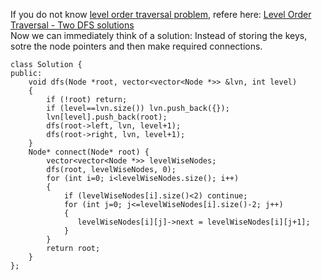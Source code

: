 If you do not know [level order traversal problem](https://leetcode.com/problems/binary-tree-level-order-traversal/), refere here:
[Level Order Traversal - Two DFS solutions](https://leetcode.com/problems/binary-tree-level-order-traversal/discuss/2034163/Two-DFS-solutions)
<br>
Now we can immediately think of a solution:
Instead of storing the keys, sotre the node pointers and then make required connections.
```
class Solution {
public:
    void dfs(Node *root, vector<vector<Node *>> &lvn, int level)
    {
        if (!root) return;
        if (level==lvn.size()) lvn.push_back({});
        lvn[level].push_back(root);
        dfs(root->left, lvn, level+1);
        dfs(root->right, lvn, level+1);
    }
    Node* connect(Node* root) {
        vector<vector<Node *>> levelWiseNodes;
        dfs(root, levelWiseNodes, 0);
        for (int i=0; i<levelWiseNodes.size(); i++)
        {
            if (levelWiseNodes[i].size()<2) continue;
            for (int j=0; j<=levelWiseNodes[i].size()-2; j++)
            {
               levelWiseNodes[i][j]->next = levelWiseNodes[i][j+1];
            }
        }
        return root;
    }
};
```
